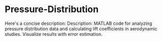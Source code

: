 # Pressure-Distribution
 Here's a concise description:  Description:  MATLAB code for analyzing pressure distribution data and calculating lift coefficients in aerodynamic studies. Visualize results with error estimation.
